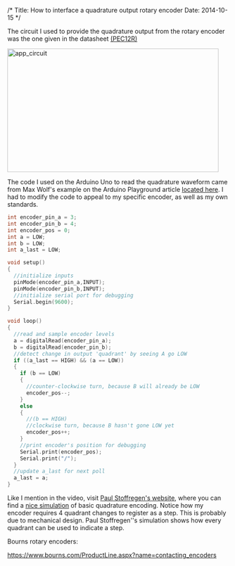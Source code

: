 /*
Title: How to interface a quadrature output rotary encoder
Date: 2014-10-15
*/

The circuit I used to provide the quadrature output from the rotary encoder was the one given in the datasheet <a href="http://tinmanelectronics.com/wp-content/uploads/2014/10/PEC12R.pdf">(PEC12R)</a>

<img class="aligncenter wp-image-91" src="http://tinmanelectronics.com/wp-content/uploads/2014/10/app_circuit.png" alt="app_circuit" width="480" height="281" />

The code I used on the Arduino Uno to read the quadrature waveform came from Max Wolf's example on the Arduino Playground article <a href="http://playground.arduino.cc/Main/RotaryEncoders#Example1">located here</a>. I had to modify the code to appeal to my specific encoder, as well as my own standards.

```c
int encoder_pin_a = 3;
int encoder_pin_b = 4;
int encoder_pos = 0;
int a = LOW;
int b = LOW;
int a_last = LOW;

void setup()
{
  //initialize inputs
  pinMode(encoder_pin_a,INPUT);
  pinMode(encoder_pin_b,INPUT);
  //initialize serial port for debugging
  Serial.begin(9600);
}

void loop()
{
  //read and sample encoder levels
  a = digitalRead(encoder_pin_a);
  b = digitalRead(encoder_pin_b);
  //detect change in output 'quadrant' by seeing A go LOW
  if ((a_last == HIGH) && (a == LOW))
  {
    if (b == LOW)
    {
      //counter-clockwise turn, because B will already be LOW
      encoder_pos--;
    }
    else
    {
      //(b == HIGH)
      //clockwise turn, because B hasn't gone LOW yet
      encoder_pos++;
    }
    //print encoder's position for debugging
    Serial.print(encoder_pos);
    Serial.print("/");
  }
  //update a_last for next poll
  a_last = a;
}
```

Like I mention in the video, visit <a href="http://www.pjrc.com/teensy/td_libs_Encoder.html">Paul Stoffregen's website</a>, where you can find a <a href="http://www.pjrc.com/teensy/td_libs_Encoder.html#quad">nice simulation</a> of basic quadrature encoding. Notice how my encoder requires 4 quadrant changes to register as a step. This is probably due to mechanical design. Paul Stoffregen''s simulation shows how every quadrant can be used to indicate a step.

Bourns rotary encoders:

<a href="https://www.bourns.com/ProductLine.aspx?name=contacting_encoders">https://www.bourns.com/ProductLine.aspx?name=contacting_encoders</a>
